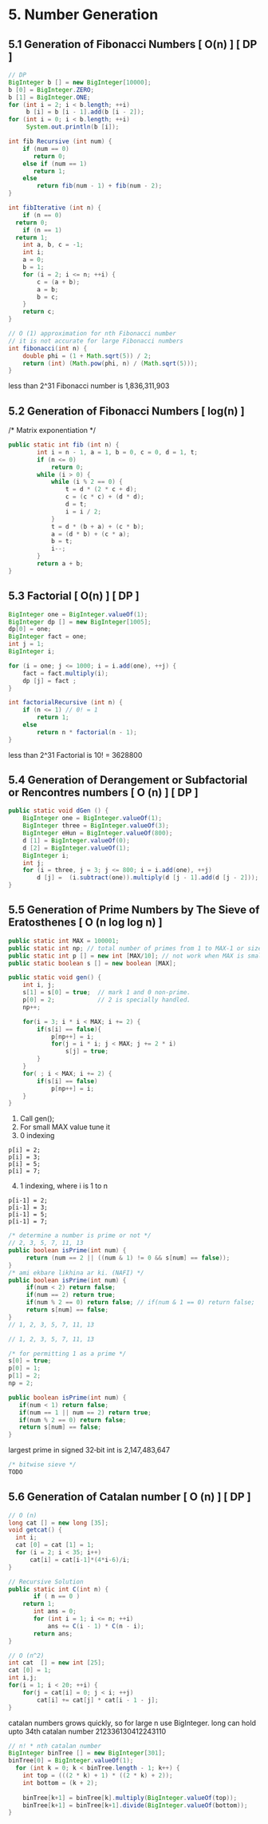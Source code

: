 # 5. Number Generation

## 5.1 Generation of  Fibonacci Numbers [ O(n) ] [ DP ]

```java
// DP
BigInteger b [] = new BigInteger[10000];
b [0] = BigInteger.ZERO;
b [1] = BigInteger.ONE;     
for (int i = 2; i < b.length; ++i)
     b [i] = b [i - 1].add(b [i - 2]);
for (int i = 0; i < b.length; ++i)
     System.out.println(b [i]);
```

```java
int fib Recursive (int num) {
    if (num == 0)
       return 0;
    else if (num == 1)
       return 1;
    else
        return fib(num - 1) + fib(num - 2);      
}
```

```java
int fibIterative (int n) {
    if (n == 0)
  return 0;
    if (n == 1)
  return 1;
    int a, b, c = -1;
    int i;
    a = 0;
    b = 1;
    for (i = 2; i <= n; ++i) {
        c = (a + b);
        a = b;
        b = c;
    }
    return c;
}
```

```java
// O (1) approximation for nth Fibonacci number
// it is not accurate for large Fibonacci numbers
int fibonacci(int n) {
    double phi = (1 + Math.sqrt(5)) / 2;
    return (int) (Math.pow(phi, n) / (Math.sqrt(5)));
}
```

less than 2^31 Fibonacci number is 1,836,311,903

## 5.2 Generation of  Fibonacci Numbers [ log(n) ]
/* Matrix exponentiation */

```java
public static int fib (int n) {
        int i = n - 1, a = 1, b = 0, c = 0, d = 1, t;
        if (n <= 0)
            return 0;
        while (i > 0) {
            while (i % 2 == 0) {
                t = d * (2 * c + d);
                c = (c * c) + (d * d);
                d = t;
                i = i / 2;
            }
            t = d * (b + a) + (c * b);
            a = (d * b) + (c * a);
            b = t;
            i--; 
        }
        return a + b;
}
```
## 5.3 Factorial [ O(n) ] [ DP ]

```java
BigInteger one = BigInteger.valueOf(1); 
BigInteger dp [] = new BigInteger[1005];
dp[0] = one; 
BigInteger fact = one;
int j = 1;
BigInteger i;

for (i = one; j <= 1000; i = i.add(one), ++j) {
    fact = fact.multiply(i);
    dp [j] = fact ;
}
```

```java
int factorialRecursive (int n) { 
    if (n <= 1) // 0! = 1
        return 1; 
    else 
        return n * factorial(n - 1); 
}
```

less than 2^31 Factorial is 10! = 3628800

## 5.4 Generation of  Derangement or Subfactorial or Rencontres numbers [ O (n) ] [ DP ]

```java
public static void dGen () {
    BigInteger one = BigInteger.valueOf(1);
    BigInteger three = BigInteger.valueOf(3);
    BigInteger eHun = BigInteger.valueOf(800);
    d [1] = BigInteger.valueOf(0);
    d [2] = BigInteger.valueOf(1);
    BigInteger i;
    int j;
    for (i = three, j = 3; j <= 800; i = i.add(one), ++j) 
        d [j] =  (i.subtract(one)).multiply(d [j - 1].add(d [j - 2]));
}
```

## 5.5 Generation of  Prime Numbers by The Sieve of Eratosthenes  [ O (n log log n) ]

```java
public static int MAX = 100001;
public static int np; // total number of primes from 1 to MAX-1 or size
public static int p [] = new int [MAX/10]; // not work when MAX is small
public static boolean s [] = new boolean [MAX];
```

```java
public static void gen() {
    int i, j;
    s[1] = s[0] = true;  // mark 1 and 0 non-prime.
    p[0] = 2;            // 2 is specially handled.
    np++;

    for(i = 3; i * i < MAX; i += 2) {
        if(s[i] == false){
            p[np++] = i; 
            for(j = i * i; j < MAX; j += 2 * i)
                s[j] = true;
        }
    }
    for( ; i < MAX; i += 2) {
        if(s[i] == false)
            p[np++] = i;
    }
}
```

1. Call gen();
2. For small MAX value tune it
3. 0 indexing 

```
p[i] = 2;
p[i] = 3;
p[i] = 5;
p[i] = 7;
```

4. 1 indexing, where i is 1 to n

```
p[i-1] = 2;
p[i-1] = 3;
p[i-1] = 5;
p[i-1] = 7;
```

```java
/* determine a number is prime or not */
// 2, 3, 5, 7, 11, 13 
public boolean isPrime(int num) {
     return (num == 2 || ((num & 1) != 0 && s[num] == false));
}
/* ami ekbare likhina ar ki. (NAFI) */
public boolean isPrime(int num) {
     if(num < 2) return false;
     if(num == 2) return true;
     if(num % 2 == 0) return false; // if(num & 1 == 0) return false;
     return s[num] == false;
}
// 1, 2, 3, 5, 7, 11, 13 
```

```java
// 1, 2, 3, 5, 7, 11, 13 

/* for permitting 1 as a prime */ 
s[0] = true;
p[0] = 1;
p[1] = 2;           
np = 2;

public boolean isPrime(int num) {
   if(num < 1) return false;
   if(num == 1 || num == 2) return true;
   if(num % 2 == 0) return false; 
   return s[num] == false;
}
```

largest prime in signed 32‐bit int is 2,147,483,647

```java
/* bitwise sieve */
TODO
```

## 5.6 Generation of Catalan number [ O (n) ] [ DP ]


```java
// O (n)
long cat [] = new long [35];
void getcat() {
  int i;
  cat [0] = cat [1] = 1;
  for (i = 2; i < 35; i++)
      cat[i] = cat[i-1]*(4*i-6)/i;
}
```

```java
// Recursive Solution 
public static int C(int n) {
       if ( n == 0 ) 
  	return 1;
       int ans = 0;
       for (int i = 1; i <= n; ++i)
           ans += C(i - 1) * C(n - i);
       return ans;
}
```

```java
// O (n^2)
int cat  [] = new int [25];
cat [0] = 1;
int i,j;
for(i = 1; i < 20; ++i) { 
	for(j = cat[i] = 0; j < i; ++j)
		cat[i] += cat[j] * cat[i - 1 - j]; 
}
```

catalan numbers grows quickly, so for large n use BigInteger. long can hold upto 34th catalan number 212336130412243110

```java
// n! * nth catalan number
BigInteger binTree [] = new BigInteger[301];
binTree[0] = BigInteger.valueOf(1);
  for (int k = 0; k < binTree.length - 1; k++) {
    int top = (((2 * k) + 1) * ((2 * k) + 2));
    int bottom = (k + 2);
            
    binTree[k+1] = binTree[k].multiply(BigInteger.valueOf(top));
    binTree[k+1] = binTree[k+1].divide(BigInteger.valueOf(bottom));
}
```
